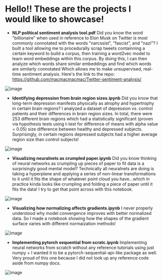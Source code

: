 # Hello!! These are the projects I would like to showcase!

- **NLP political sentiment analysis tool.pdf** Did you know the word "billionaire" when used in reference to Elon Musk on Twitter is most commonly connotated with the words "narcssist", "fascist", and "nazi"? I built a tool allowing me to procedurally scrap tweets containning a certain keyword to build a corpus, then training a word2vec model to learn word embeddings within this corpus. By doing this, I can then analyze which words share similar embeddings and find which words are similarly connotated Which allows me to make unsupervised, real-time sentiment analysis. Here's the link to the repo: https://github.com/macmacmacmac/Twitter-sentiment-analysis/

![image](https://github.com/user-attachments/assets/4d155b40-3d64-4b4b-9082-6eebe67f1178)

- **Identifying depression from brain region sizes.ipynb** Did you know that long-term depression manifests physically as atrophy and hypertrophy in certain brain regions? I analyzed a dataset of depression vs. control patients and their differences in brain region sizes. In total, there were 253 different brain regions which had a statistically significant (proven via hypothesis tests using t-test for difference of means with alpha value = 0.05) size difference between healthy and depressed subjects. Surprisingly, in certain regions depressed subjects had a higher average region size than control subjects!

![image](https://github.com/user-attachments/assets/c4c0719e-db5b-4840-a465-19d442cbd102)

- **Visualizing neuralnets as crumpled paper.ipynb** Did you know thinking of neural networks as crumpling up pieces of paper to fit data is a surprisingly good mental model? Technically all neuralnets are doing is taking a hyperplane and applying a series of non-linear transformations to it until it fits the shape of whatever point cloud you have...which in practice kinda looks like crumpling and folding a piece of paper until it fits the data! I try to get that point across with this notebook.

![image](https://github.com/user-attachments/assets/ec36cf60-eee5-496f-a62a-1d3d09a73420)

- **Visualizing how normalizing affects gradients.ipynb** I never properly understood why model convergence improves with better normalized data. So I made a notebook showing how the shapes of the gradient surface varies with different normaization methods!

![image](https://github.com/user-attachments/assets/118d81e0-2ef9-41ac-aaf6-35a512b69a62)

- **Implementing pytorch sequential from scratc.ipynb** Implementing neural networks from scratch without any reference tutorials using just numpy + I wanted it to be a pytorch-sequential-api-like package as well. Very proud of this one because I did not look up any reference code aside from numpy docs.

![image](https://github.com/user-attachments/assets/d409e5d5-436b-4921-8a1f-1ead73e3298e)

